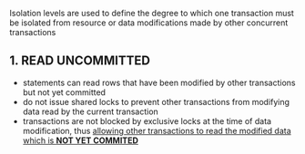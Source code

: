 Isolation levels are used to define the degree to which one transaction must be isolated from resource or data modifications made by other concurrent transactions

## 1. READ UNCOMMITTED
- statements can read rows that have been modified by other transactions but not yet committed
- do not issue shared locks to prevent other transactions from modifying data read by the current transaction
- transactions are not blocked by exclusive locks at the time of data modification, thus <ins>allowing other transactions to read the modified data which is **NOT YET COMMITED**<ins>